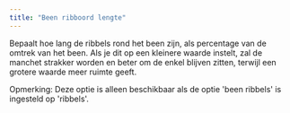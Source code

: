 ```yaml
---
title: "Been ribboord lengte"
---
```


Bepaalt hoe lang de ribbels rond het been zijn, als percentage van de omtrek van het been. Als je dit op een kleinere waarde instelt, zal de manchet strakker worden en beter om de enkel blijven zitten, terwijl een grotere waarde meer ruimte geeft.

Opmerking: Deze optie is alleen beschikbaar als de optie 'been ribbels' is ingesteld op 'ribbels'.
